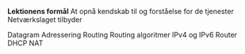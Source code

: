 **Lektionens formål**
At opnå kendskab til og forståelse for de tjenester Netværkslaget tilbyder






Datagram
Adressering
Routing 
Routing algoritmer
IPv4 og IPv6
Router
DHCP
NAT

